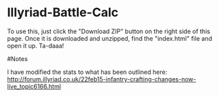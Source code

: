 # Illyriad-Battle-Calc

To use this, just click the "Download ZIP" button on the right side of this page.
Once it is downloaded and unzipped, find the "index.html" file and open it up. Ta-daaa!

#Notes

I have modified the stats to what has been outlined here: 
http://forum.illyriad.co.uk/22feb15-infantry-crafting-changes-now-live_topic6166.html
